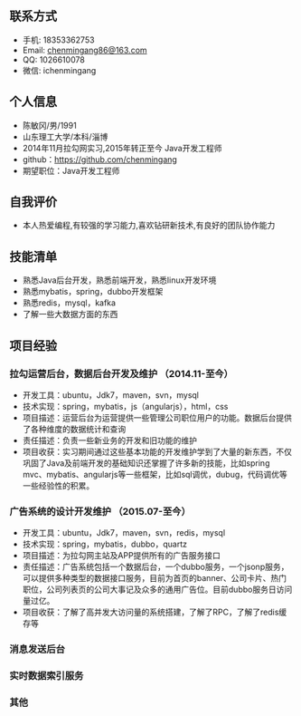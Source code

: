 ## 联系方式

- 手机: 18353362753
- Email: chenmingang86@163.com
- QQ: 1026610078
- 微信: ichenmingang

## 个人信息
- 陈敏冈/男/1991
- 山东理工大学/本科/淄博
- 2014年11月拉勾网实习,2015年转正至今 Java开发工程师
- github：https://github.com/chenmingang
- 期望职位：Java开发工程师

## 自我评价
- 本人热爱编程,有较强的学习能力,喜欢钻研新技术,有良好的团队协作能力

## 技能清单
- 熟悉Java后台开发，熟悉前端开发，熟悉linux开发环境
- 熟悉mybatis，spring，dubbo开发框架
- 熟悉redis，mysql，kafka
- 了解一些大数据方面的东西

## 项目经验
### 拉勾运营后台，数据后台开发及维护 （2014.11-至今）
- 开发工具：ubuntu，Jdk7，maven，svn，mysql
- 技术实现：spring，mybatis，js（angularjs），html，css
- 项目描述：运营后台为运营提供一些管理公司职位用户的功能。数据后台提供了各种维度的数据统计和查询
- 责任描述：负责一些新业务的开发和旧功能的维护
- 项目收获：实习期间通过这些基本功能的开发维护学到了大量的新东西，不仅巩固了Java及前端开发的基础知识还掌握了许多新的技能，比如spring mvc、mybatis、angularjs等一些框架，比如sql调优，dubug，代码调优等一些经验性的积累。

### 广告系统的设计开发维护 （2015.07-至今）
- 开发工具：ubuntu，Jdk7，maven，svn，redis，mysql
- 技术实现：spring，mybatis，dubbo，quartz
- 项目描述：为拉勾网主站及APP提供所有的广告服务接口
- 责任描述：广告系统包括一个数据后台，一个dubbo服务，一个jsonp服务，可以提供多种类型的数据接口服务，目前为首页的banner、公司卡片、热门职位，公司列表页的公司大事记及众多的通用广告位。目前dubbo服务日访问量过亿。
- 项目收获：了解了高并发大访问量的系统搭建，了解了RPC，了解了redis缓存等

### 消息发送后台

### 实时数据索引服务

### 其他
